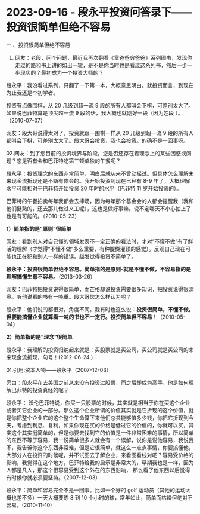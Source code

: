 # 2023-09-16 - 段永平投资问答录下——投资很简单但绝不容易

一 、投资很简单但绝不容易

01. 网友：老段，问个问题，最近我再次翻看《富爸爸穷爸爸》系列图书，发现你走过的路和书上讲的如出一辙，是不是你当时也是看过这系列书，然后一步一步现实的？最初成为一个投资大师的？

段永平：我没看过系列，只翻了一下第一本，大概意思明白。就投资而言，到现在为止我还是个初学者。

投资有点像围棋，从 20 几级到超一流 9 段的所有人都叫会下棋，可差别太大了。如果说巴菲特算是顶尖超一流 9 段的话，我大概也就刚好一段（因为姓段 ）。（2010-07-07）

网友：段大哥说得太对了，投资就跟一围棋一样从 20 几级到超一流 9 段的所有人都叫会下棋，可差别太大了。段大哥会投资，我也会投资。的确不是一回事呀。

02.网友：到了您目前的投资境界与阶段，您是否还存在着理念上的某些困惑或问题？您是否有会和巴菲特吃第三顿单独的午餐呢？

段永平：投资理念的东西非常简单，明白后就从来不曾动摇过。但具体怎么理解未来现金流折现还是不断有体会的。我开始投资到现在已经有 8-9 年了，大概理解水平可能相对于巴菲特开始投资 20 年时的水平（巴菲特 11 岁开始投资的）。

巴菲特的午餐拍卖每年我都会去捧场，因为每年那个基金会的人都会提醒我（我和他们挺熟的，还去那儿做过义工呢），这也是做好事嘛。说不定哪天不小心拍上了也是有可能的。（2010-05-23）

**1）简单指的是“原则”很简单**

网友：看到别人对自己懂的领域发表不一定正确的看法时，才对“不懂不做”有了鲜活的理解（才觉得“不懂不做”多么重要，有种醍醐灌顶的感觉）。反观自己现在可能也正在犯和别人一样的错误。越发觉得投资不简单了。

**段永平：投资很简单但绝不容易。简单指的是原则-就是不懂不做，不容易指的是理解搞懂生意不容易。**（2013-03-26）

网友：巴菲特把投资说得很简单，而芒格却说投资需要很多知识，把投资说得很深奥。听他说看的书有一吨重。段大哥您怎么样认为呢？

段永平：他们说的都很对，角度不同。我有时也这么说：**投资很简单，不懂不做。但要能搞懂企业就算看一吨的书也不一定行。投资简单但不容易！**（2010-05-04）

**2）简单指的是“理念”很简单**

段永平：我理解的投资归纳起来就是：买股票就是买公司，买公司就是买公司的未来现金流折现，句号！(2012-06-24 )

01.引用:资本人物——段永平（2007-12-03）

旁白：段永平在去美国之前从来没有投资过股票，而之后却成为高手，他是如何理解巴菲特的投资真经的呢？

段永平： 沃伦巴菲特说，你买一只股票的时候，其实就是相当于你在买这个企业或者买它企业的一部分。那么这个企业所谓的价值其实就是它折现的这个价值，就是你把整个企业它的这个整个生命算下来他们总共能够值多少钱，你把它折现到今天，考虑到利息、复利，如果你现在买的价格是低过它的价值的，你就可以买，其实这个其实挺简单的，但是你要去找到它的价值是一件非常困难的事情，所以简单的东西不等于容易，我一说简单很多人就会有一个误解，说你是说他容易，我说我不，我告诉你这个东西非常难，但是它很简单，就这么一点点事情，你要搞懂他，大部分人在投资的时候呢，并不试图去了解企业，来看图看线对吧？容易受价格的影响，我觉得在这个地方，巴菲特给我的启示是非常大的，早期我也是一样，因为人都是凡人，那这个很容易受到这个外在的东西影响， 那么看了他东西以后觉得有时候你就必须要坚持。（2007-12-03）

段永平：简单和容易完全不是一回事。比如一个好的 golf 运动员（其他的运动大概也差不多）一天大概要练 8 到 10 个小时的球，常年如此，简单而枯燥但绝对不容易。(2010-11-10)